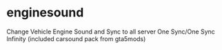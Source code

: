 # enginesound
Change Vehicle Engine Sound and Sync to all server One Sync/One Sync Infinity (included carsound pack from gta5mods)
